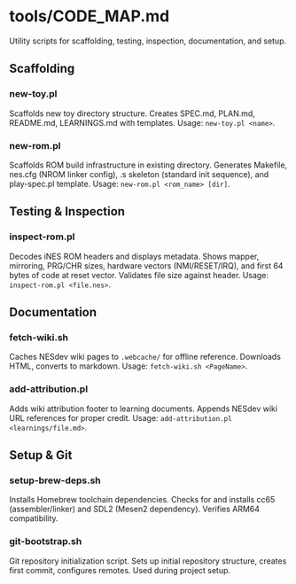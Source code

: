 # tools/CODE_MAP.md

Utility scripts for scaffolding, testing, inspection, documentation, and setup.

## Scaffolding

### **new-toy.pl**
Scaffolds new toy directory structure. Creates SPEC.md, PLAN.md, README.md, LEARNINGS.md with templates. Usage: `new-toy.pl <name>`.

### **new-rom.pl**
Scaffolds ROM build infrastructure in existing directory. Generates Makefile, nes.cfg (NROM linker config), .s skeleton (standard init sequence), and play-spec.pl template. Usage: `new-rom.pl <rom_name> [dir]`.

## Testing & Inspection

### **inspect-rom.pl**
Decodes iNES ROM headers and displays metadata. Shows mapper, mirroring, PRG/CHR sizes, hardware vectors (NMI/RESET/IRQ), and first 64 bytes of code at reset vector. Validates file size against header. Usage: `inspect-rom.pl <file.nes>`.

## Documentation

### **fetch-wiki.sh**
Caches NESdev wiki pages to `.webcache/` for offline reference. Downloads HTML, converts to markdown. Usage: `fetch-wiki.sh <PageName>`.

### **add-attribution.pl**
Adds wiki attribution footer to learning documents. Appends NESdev wiki URL references for proper credit. Usage: `add-attribution.pl <learnings/file.md>`.

## Setup & Git

### **setup-brew-deps.sh**
Installs Homebrew toolchain dependencies. Checks for and installs cc65 (assembler/linker) and SDL2 (Mesen2 dependency). Verifies ARM64 compatibility.

### **git-bootstrap.sh**
Git repository initialization script. Sets up initial repository structure, creates first commit, configures remotes. Used during project setup.
